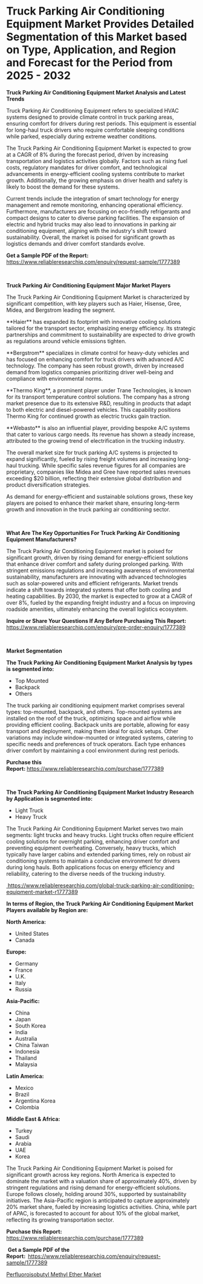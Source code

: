 <p><h1>Truck Parking Air Conditioning Equipment Market Provides Detailed Segmentation of this Market based on Type, Application, and Region and Forecast for the Period from 2025 - 2032</h1></p><p><strong>Truck Parking Air Conditioning Equipment Market Analysis and Latest Trends</strong></p>
<p><p>Truck Parking Air Conditioning Equipment refers to specialized HVAC systems designed to provide climate control in truck parking areas, ensuring comfort for drivers during rest periods. This equipment is essential for long-haul truck drivers who require comfortable sleeping conditions while parked, especially during extreme weather conditions. </p><p>The Truck Parking Air Conditioning Equipment Market is expected to grow at a CAGR of 8% during the forecast period, driven by increasing transportation and logistics activities globally. Factors such as rising fuel costs, regulatory mandates for driver comfort, and technological advancements in energy-efficient cooling systems contribute to market growth. Additionally, the growing emphasis on driver health and safety is likely to boost the demand for these systems.</p><p>Current trends include the integration of smart technology for energy management and remote monitoring, enhancing operational efficiency. Furthermore, manufacturers are focusing on eco-friendly refrigerants and compact designs to cater to diverse parking facilities. The expansion of electric and hybrid trucks may also lead to innovations in parking air conditioning equipment, aligning with the industry's shift toward sustainability. Overall, the market is poised for significant growth as logistics demands and driver comfort standards evolve.</p></p>
<p><strong>Get a Sample PDF of the Report:&nbsp;</strong> <a href="https://www.reliableresearchiq.com/enquiry/request-sample/1777389?utm_campaign=2271&utm_medium=2&utm_source=Github&utm_content=ia&utm_term=05042025&utm_id=truck-parking-air-conditioning-equipment">https://www.reliableresearchiq.com/enquiry/request-sample/1777389</a></p>
<p>&nbsp;</p>
<p><strong>Truck Parking Air Conditioning Equipment Major Market Players</strong></p>
<p><p>The Truck Parking Air Conditioning Equipment Market is characterized by significant competition, with key players such as Haier, Hisense, Gree, Midea, and Bergstrom leading the segment. </p><p>**Haier** has expanded its footprint with innovative cooling solutions tailored for the transport sector, emphasizing energy efficiency. Its strategic partnerships and commitment to sustainability are expected to drive growth as regulations around vehicle emissions tighten. </p><p>**Bergstrom** specializes in climate control for heavy-duty vehicles and has focused on enhancing comfort for truck drivers with advanced A/C technology. The company has seen robust growth, driven by increased demand from logistics companies prioritizing driver well-being and compliance with environmental norms. </p><p>**Thermo King**, a prominent player under Trane Technologies, is known for its transport temperature control solutions. The company has a strong market presence due to its extensive R&D, resulting in products that adapt to both electric and diesel-powered vehicles. This capability positions Thermo King for continued growth as electric trucks gain traction.</p><p>**Webasto** is also an influential player, providing bespoke A/C systems that cater to various cargo needs. Its revenue has shown a steady increase, attributed to the growing trend of electrification in the trucking industry. </p><p>The overall market size for truck parking A/C systems is projected to expand significantly, fueled by rising freight volumes and increasing long-haul trucking. While specific sales revenue figures for all companies are proprietary, companies like Midea and Gree have reported sales revenues exceeding $20 billion, reflecting their extensive global distribution and product diversification strategies. </p><p>As demand for energy-efficient and sustainable solutions grows, these key players are poised to enhance their market share, ensuring long-term growth and innovation in the truck parking air conditioning sector.</p></p>
<p>&nbsp;</p>
<p><strong>What Are The Key Opportunities For Truck Parking Air Conditioning Equipment Manufacturers?</strong></p>
<p><p>The Truck Parking Air Conditioning Equipment market is poised for significant growth, driven by rising demand for energy-efficient solutions that enhance driver comfort and safety during prolonged parking. With stringent emissions regulations and increasing awareness of environmental sustainability, manufacturers are innovating with advanced technologies such as solar-powered units and efficient refrigerants. Market trends indicate a shift towards integrated systems that offer both cooling and heating capabilities. By 2030, the market is expected to grow at a CAGR of over 8%, fueled by the expanding freight industry and a focus on improving roadside amenities, ultimately enhancing the overall logistics ecosystem.</p></p>
<p><strong>Inquire or Share Your Questions If Any Before Purchasing This Report:</strong> <a href="https://www.reliableresearchiq.com/enquiry/pre-order-enquiry/1777389?utm_campaign=2271&utm_medium=2&utm_source=Github&utm_content=ia&utm_term=05042025&utm_id=truck-parking-air-conditioning-equipment">https://www.reliableresearchiq.com/enquiry/pre-order-enquiry/1777389</a></p>
<p>&nbsp;</p>
<p><strong>Market Segmentation</strong></p>
<p><strong>The Truck Parking Air Conditioning Equipment Market Analysis by types is segmented into:</strong></p>
<p><ul><li>Top Mounted</li><li>Backpack</li><li>Others</li></ul></p>
<p><p>The truck parking air conditioning equipment market comprises several types: top-mounted, backpack, and others. Top-mounted systems are installed on the roof of the truck, optimizing space and airflow while providing efficient cooling. Backpack units are portable, allowing for easy transport and deployment, making them ideal for quick setups. Other variations may include window-mounted or integrated systems, catering to specific needs and preferences of truck operators. Each type enhances driver comfort by maintaining a cool environment during rest periods.</p></p>
<p><strong>Purchase this Report:&nbsp;</strong><a href="https://www.reliableresearchiq.com/purchase/1777389?utm_campaign=2271&utm_medium=2&utm_source=Github&utm_content=ia&utm_term=05042025&utm_id=truck-parking-air-conditioning-equipment">https://www.reliableresearchiq.com/purchase/1777389</a></p>
<p>&nbsp;</p>
<p><strong>The Truck Parking Air Conditioning Equipment Market Industry Research by Application is segmented into:</strong></p>
<p><ul><li>Light Truck</li><li>Heavy Truck</li></ul></p>
<p><p>The Truck Parking Air Conditioning Equipment Market serves two main segments: light trucks and heavy trucks. Light trucks often require efficient cooling solutions for overnight parking, enhancing driver comfort and preventing equipment overheating. Conversely, heavy trucks, which typically have larger cabins and extended parking times, rely on robust air conditioning systems to maintain a conducive environment for drivers during long hauls. Both applications focus on energy efficiency and reliability, catering to the diverse needs of the trucking industry.</p></p>
<p><a href="https://www.reliableresearchiq.com/global-truck-parking-air-conditioning-equipment-market-r1777389?utm_campaign=2271&utm_medium=2&utm_source=Github&utm_content=ia&utm_term=05042025&utm_id=truck-parking-air-conditioning-equipment">&nbsp;https://www.reliableresearchiq.com/global-truck-parking-air-conditioning-equipment-market-r1777389</a></p>
<p><strong>In terms of Region, the Truck Parking Air Conditioning Equipment Market Players available by Region are:</strong></p>
<p>
    <p> <strong> North America: </strong>
        <ul>
            <li>United States</li>
            <li>Canada</li>
        </ul>
        </p> 
    <p> <strong> Europe: </strong>
        <ul>
            <li>Germany</li>
            <li>France</li>
            <li>U.K.</li>
            <li>Italy</li>
            <li>Russia</li>
        </ul>
        </p> 
    <p> <strong> Asia-Pacific: </strong>
        <ul>
            <li>China</li>
            <li>Japan</li>
            <li>South Korea</li>
            <li>India</li>
            <li>Australia</li>
            <li>China Taiwan</li>
            <li>Indonesia</li>
            <li>Thailand</li>
            <li>Malaysia</li>
        </ul>
        </p> 
    <p> <strong> Latin America: </strong>
        <ul>
            <li>Mexico</li>
            <li>Brazil</li>
            <li>Argentina Korea</li>
            <li>Colombia</li>
        </ul>
        </p> 
    <p> <strong> Middle East & Africa: </strong>
        <ul>
            <li>Turkey</li>
            <li>Saudi</li>
            <li>Arabia</li>
            <li>UAE</li>
            <li>Korea</li>
        </ul>
    </p>
    </p>
<p><p>The Truck Parking Air Conditioning Equipment Market is poised for significant growth across key regions. North America is expected to dominate the market with a valuation share of approximately 40%, driven by stringent regulations and rising demand for energy-efficient solutions. Europe follows closely, holding around 30%, supported by sustainability initiatives. The Asia-Pacific region is anticipated to capture approximately 20% market share, fueled by increasing logistics activities. China, while part of APAC, is forecasted to account for about 10% of the global market, reflecting its growing transportation sector.</p></p>
<p><strong>Purchase this Report: </strong><a href="https://www.reliableresearchiq.com/purchase/1777389?utm_campaign=2271&utm_medium=2&utm_source=Github&utm_content=ia&utm_term=05042025&utm_id=truck-parking-air-conditioning-equipment">https://www.reliableresearchiq.com/purchase/1777389</a></p>
<p>&nbsp;<strong>Get a Sample PDF of the Report:&nbsp;&nbsp;</strong><a href="https://www.reliableresearchiq.com/enquiry/request-sample/1777389?utm_campaign=2271&utm_medium=2&utm_source=Github&utm_content=ia&utm_term=05042025&utm_id=truck-parking-air-conditioning-equipment">https://www.reliableresearchiq.com/enquiry/request-sample/1777389</a></p>
<p><strong></strong></p>
<p><p><a href="https://github.com/XavierTyler76/Market-Research-Report-List-1/blob/main/perfluoroisobutyl-methyl-ether-market.md?utm_campaign=2271&utm_medium=2&utm_source=Github&utm_content=ia&utm_term=05042025&utm_id=truck-parking-air-conditioning-equipment">Perfluoroisobutyl Methyl Ether Market</a></p></p>